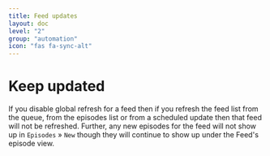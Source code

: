 ```yaml
---
title: Feed updates
layout: doc
level: "2"
group: "automation"
icon: "fas fa-sync-alt"
---
```


# Keep updated
If you disable global refresh for a feed then if you refresh the feed list from the queue, from the episodes list or from a scheduled update then that feed will not be refreshed. Further, any new episodes for the feed will not show up in `Episodes` » `New` though they will continue to show up under the Feed's episode view.
